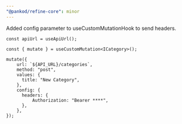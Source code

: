 ```yaml
---
"@pankod/refine-core": minor
---
```

Added config parameter to useCustomMutationHook to send headers.

```
const apiUrl = useApiUrl();

const { mutate } = useCustomMutation<ICategory>();

mutate({
    url: `${API_URL}/categories`,
    method: "post",
    values: {
      title: "New Category",
    },
    config: {
      headers: {
          Authorization: "Bearer ****",
      },
    },
});
```